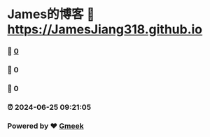 # James的博客 :link: https://JamesJiang318.github.io 
### :page_facing_up: [0](https://JamesJiang318.github.io/tag.html) 
### :speech_balloon: 0 
### :hibiscus: 0 
### :alarm_clock: 2024-06-25 09:21:05 
### Powered by :heart: [Gmeek](https://github.com/Meekdai/Gmeek)
